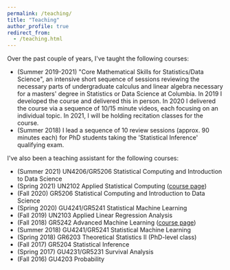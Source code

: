 ```yaml
---
permalink: /teaching/
title: "Teaching"
author_profile: true
redirect_from: 
  - /teaching.html
---
```


Over the past couple of years, I've taught the following courses:

* (Summer 2019-2021) "Core Mathematical Skills for Statistics/Data Science", an intensive short sequence of sessions reviewing the necessary parts of undergraduate calculus and linear algebra necessary for a masters' degree in Statistics or Data Science at Columbia. In 2019 I developed the course and delivered this in person. In 2020 I delivered the course via a sequence of 10/15 minute videos, each focusing on an individual topic. In 2021, I will be holding recitation classes for the course.
* (Summer 2018) I lead a sequence of 10 review sessions (approx. 90 minutes each) for PhD students taking the 'Statistical Inference' qualifying exam.

I've also been a teaching assistant for the following courses:

* (Summer 2021) UN4206/GR5206 Statistical Computing and Introduction to Data Science
* (Spring 2021) UN2102 Applied Statistical Computing ([course page](https://leewtai.github.io/courses/stat_computing/syllabus.html))
* (Fall 2020) GR5206 Statistical Computing and Introduction to Data Science
* (Spring 2020) GU4241/GR5241 Statistical Machine Learning
* (Fall 2019) UN2103 Applied Linear Regression Analysis 
* (Fall 2018) GR5242 Advanced Machine Learning ([course page](https://aday651.github.io/files/teaching/AdvancedML18/index.html))
* (Summer 2018) GU4241/GR5241 Statistical Machine Learning
* (Spring 2018) GR6203 Theoretical Statistics II (PhD-level class)
* (Fall 2017) GR5204 Statistical Inference
* (Spring 2017) GU4231/GR5231 Survival Analysis
* (Fall 2016) GU4203 Probability

<!-- {% include base_path %}

{% for post in site.teaching reversed %}
  {% include archive-single.html %}
{% endfor %} -->
